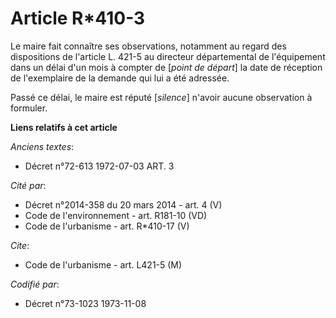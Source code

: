 # Article R*410-3

Le maire fait connaître ses observations, notamment au regard des dispositions de l'article L. 421-5 au directeur
départemental de l'équipement dans un délai d'un mois à compter de [*point de départ*] la date de réception de l'exemplaire
de la demande qui lui a été adressée.

Passé ce délai, le maire est réputé [*silence*] n'avoir aucune observation à formuler.

**Liens relatifs à cet article**

_Anciens textes_:

  - Décret n°72-613 1972-07-03 ART. 3

_Cité par_:

  - Décret n°2014-358 du 20 mars 2014 - art. 4 (V)
  - Code de l'environnement - art. R181-10 (VD)
  - Code de l'urbanisme - art. R*410-17 (V)

_Cite_:

  - Code de l'urbanisme - art. L421-5 (M)

_Codifié par_:

  - Décret n°73-1023 1973-11-08
